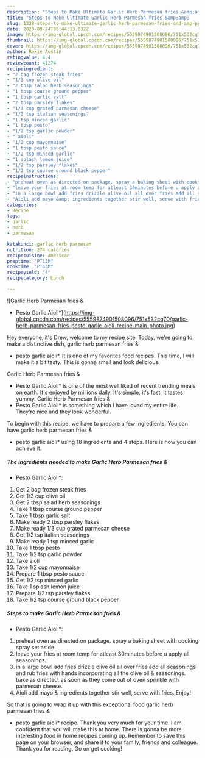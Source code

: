 ```yaml
---
description: "Steps to Make Ultimate Garlic Herb Parmesan fries &amp;amp;      * Pesto Garlic Aioli*"
title: "Steps to Make Ultimate Garlic Herb Parmesan fries &amp;amp;      * Pesto Garlic Aioli*"
slug: 1238-steps-to-make-ultimate-garlic-herb-parmesan-fries-and-amp-pesto-garlic-aioli
date: 2020-09-24T05:44:13.032Z
image: https://img-global.cpcdn.com/recipes/5559874901508096/751x532cq70/garlic-herb-parmesan-fries-pesto-garlic-aioli-recipe-main-photo.jpg
thumbnail: https://img-global.cpcdn.com/recipes/5559874901508096/751x532cq70/garlic-herb-parmesan-fries-pesto-garlic-aioli-recipe-main-photo.jpg
cover: https://img-global.cpcdn.com/recipes/5559874901508096/751x532cq70/garlic-herb-parmesan-fries-pesto-garlic-aioli-recipe-main-photo.jpg
author: Roxie Austin
ratingvalue: 4.4
reviewcount: 41274
recipeingredient:
- "2 bag frozen steak fries"
- "1/3 cup olive oil"
- "2 tbsp salad herb seasonings"
- "1 tbsp course ground pepper"
- "1 tbsp garlic salt"
- "2 tbsp parsley flakes"
- "1/3 cup grated parmesan cheese"
- "1/2 tsp italian seasonings"
- "1 tsp minced garlic"
- "1 tbsp pesto"
- "1/2 tsp garlic powder"
- " aioli"
- "1/2 cup mayonnaise"
- "1 tbsp pesto sauce"
- "1/2 tsp minced garlic"
- "1 splash lemon juice"
- "1/2 tsp parsley flakes"
- "1/2 tsp course ground black pepper"
recipeinstructions:
- "preheat oven as directed on package. spray a baking sheet with cooking spray set aside"
- "leave your fries at room temp for atleast 30minutes before u apply all seasonings."
- "in a large bowl add fries drizzle olive oil all over fries add all seasonings and rub fries with hands incorporating all the olive oil &amp; seasonings.  bake as directed. as soon as they come out of oven sprinkle with parmesan cheese."
- "Aioli add mayo &amp; ingredients together stir well, serve with fries..Enjoy!"
categories:
- Recipe
tags:
- garlic
- herb
- parmesan

katakunci: garlic herb parmesan 
nutrition: 274 calories
recipecuisine: American
preptime: "PT13M"
cooktime: "PT43M"
recipeyield: "4"
recipecategory: Lunch

---
```



![Garlic Herb Parmesan fries &amp;     
* Pesto Garlic Aioli*](https://img-global.cpcdn.com/recipes/5559874901508096/751x532cq70/garlic-herb-parmesan-fries-pesto-garlic-aioli-recipe-main-photo.jpg)

Hey everyone, it's Drew, welcome to my recipe site. Today, we're going to make a distinctive dish, garlic herb parmesan fries &amp;     
* pesto garlic aioli*. It is one of my favorites food recipes. This time, I will make it a bit tasty. This is gonna smell and look delicious.

Garlic Herb Parmesan fries &amp;     
* Pesto Garlic Aioli* is one of the most well liked of recent trending meals on earth. It's enjoyed by millions daily. It's simple, it's fast, it tastes yummy. Garlic Herb Parmesan fries &amp;     
* Pesto Garlic Aioli* is something which I have loved my entire life. They're nice and they look wonderful.




To begin with this recipe, we have to prepare a few ingredients. You can have garlic herb parmesan fries &amp;     
* pesto garlic aioli* using 18 ingredients and 4 steps. Here is how you can achieve it.

<!--inarticleads1-->

##### The ingredients needed to make Garlic Herb Parmesan fries &amp;     
* Pesto Garlic Aioli*:

1. Get 2 bag frozen steak fries
1. Get 1/3 cup olive oil
1. Get 2 tbsp salad herb seasonings
1. Take 1 tbsp course ground pepper
1. Take 1 tbsp garlic salt
1. Make ready 2 tbsp parsley flakes
1. Make ready 1/3 cup grated parmesan cheese
1. Get 1/2 tsp italian seasonings
1. Make ready 1 tsp minced garlic
1. Take 1 tbsp pesto
1. Take 1/2 tsp garlic powder
1. Take  aioli
1. Take 1/2 cup mayonnaise
1. Prepare 1 tbsp pesto sauce
1. Get 1/2 tsp minced garlic
1. Take 1 splash lemon juice
1. Prepare 1/2 tsp parsley flakes
1. Take 1/2 tsp course ground black pepper




<!--inarticleads2-->

##### Steps to make Garlic Herb Parmesan fries &amp;     
* Pesto Garlic Aioli*:

1. preheat oven as directed on package. spray a baking sheet with cooking spray set aside
1. leave your fries at room temp for atleast 30minutes before u apply all seasonings.
1. in a large bowl add fries drizzle olive oil all over fries add all seasonings and rub fries with hands incorporating all the olive oil &amp; seasonings.  bake as directed. as soon as they come out of oven sprinkle with parmesan cheese.
1. Aioli add mayo &amp; ingredients together stir well, serve with fries..Enjoy!




So that is going to wrap it up with this exceptional food garlic herb parmesan fries &amp;     
* pesto garlic aioli* recipe. Thank you very much for your time. I am confident that you will make this at home. There is gonna be more interesting food in home recipes coming up. Remember to save this page on your browser, and share it to your family, friends and colleague. Thank you for reading. Go on get cooking!
